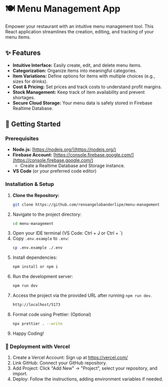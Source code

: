 # 🍽️ Menu Management App

Empower your restaurant with an intuitive menu management tool. This React application streamlines the creation, editing, and tracking of your menu items.

## ✨ Features

- **Intuitive Interface:** Easily create, edit, and delete menu items.
- **Categorization:** Organize items into meaningful categories.
- **Item Variations:** Define options for items with multiple choices (e.g., sizes for drinks).
- **Cost & Pricing:** Set prices and track costs to understand profit margins.
- **Stock Management:** Keep track of item availability and prevent shortages.
- **Secure Cloud Storage:** Your menu data is safely stored in Firebase Realtime Database.

## 🚀 Getting Started

### Prerequisites

- **Node.js:** [https://nodejs.org/](https://nodejs.org/)
- **Firebase Account:** [https://console.firebase.google.com/](https://console.firebase.google.com/)
    - Create a Realtime Database and Storage instance.
- **VS Code** (or your preferred code editor)

### Installation & Setup

1. **Clone the Repository:**
   ```bash
   git clone https://github.com/renoangelobanderlipe/menu-management
   ```
2. Navigate to the project directory:
   ```bash
   cd menu-management
   ```
3. Open your IDE terminal (VS Code: Ctrl + J or Ctrl + `)
4. Copy `.env.example` to `.env`:
    ```bash
    cp .env.example ./.env
    ```
5. Install dependencies:
    ```bash
    npm install or npm i
    ```
6. Run the development server:
    ```bash
    npm run dev
    ```
7. Access the project via the provided URL after running `npm run dev`.
    ```bash
    http://localhost/5173
    ```
8. Format code using Prettier: (Optional)
    ```bash
    npx prettier . --write
    ```
9. Happy Coding!

### 🚀 Deployment with Vercel

1. Create a Vercel Account: Sign up at https://vercel.com/
2. Link GitHub: Connect your GitHub repository.
3. Add Project: Click "Add New" -> "Project", select your repository, and import.
4. Deploy: Follow the instructions, adding environment variables if needed.